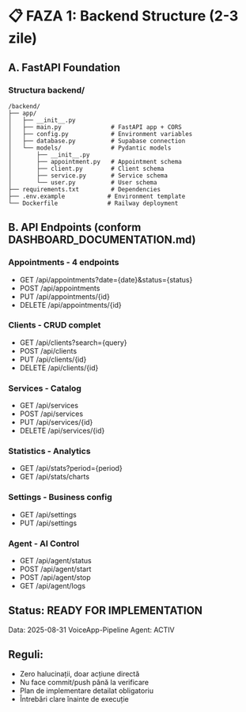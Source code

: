 # 📋 FAZA 1: Backend Structure (2-3 zile)

## A. FastAPI Foundation

### Structura backend/
```
/backend/
├── app/
│   ├── __init__.py
│   ├── main.py              # FastAPI app + CORS
│   ├── config.py            # Environment variables
│   ├── database.py          # Supabase connection
│   └── models/              # Pydantic models
│       ├── __init__.py
│       ├── appointment.py   # Appointment schema
│       ├── client.py        # Client schema
│       ├── service.py       # Service schema
│       └── user.py          # User schema
├── requirements.txt         # Dependencies
├── .env.example            # Environment template
└── Dockerfile              # Railway deployment
```

## B. API Endpoints (conform DASHBOARD_DOCUMENTATION.md)

### Appointments - 4 endpoints
- GET    /api/appointments?date={date}&status={status}
- POST   /api/appointments
- PUT    /api/appointments/{id}
- DELETE /api/appointments/{id}

### Clients - CRUD complet
- GET    /api/clients?search={query}
- POST   /api/clients
- PUT    /api/clients/{id}
- DELETE /api/clients/{id}

### Services - Catalog
- GET    /api/services
- POST   /api/services
- PUT    /api/services/{id}
- DELETE /api/services/{id}

### Statistics - Analytics
- GET    /api/stats?period={period}
- GET    /api/stats/charts

### Settings - Business config
- GET    /api/settings
- PUT    /api/settings

### Agent - AI Control
- GET    /api/agent/status
- POST   /api/agent/start
- POST   /api/agent/stop
- GET    /api/agent/logs

## Status: READY FOR IMPLEMENTATION
Data: 2025-08-31
VoiceApp-Pipeline Agent: ACTIV

## Reguli:
- Zero halucinații, doar acțiune directă
- Nu face commit/push până la verificare
- Plan de implementare detailat obligatoriu
- Întrebări clare înainte de execuție